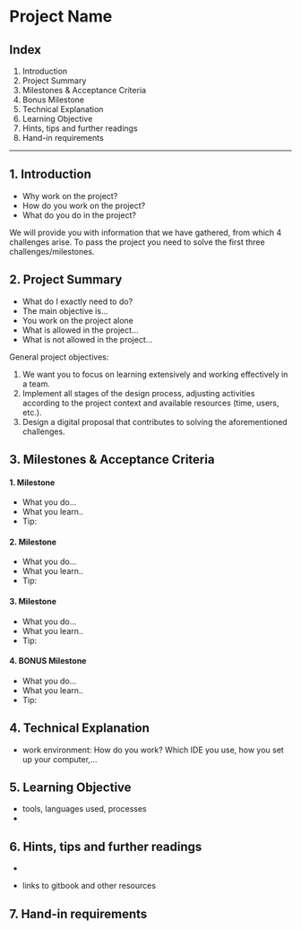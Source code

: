 # Project Name

## Index
1. Introduction
2. Project Summary
3. Milestones & Acceptance Criteria
4. Bonus Milestone
5. Technical Explanation
6. Learning Objective
7. Hints, tips and further readings
8. Hand-in requirements

----------

## 1. Introduction
- Why work on the project?
- How do you work on the project?
- What do you do in the project?

We will provide you with information that we have gathered, from which 4 challenges arise. To pass the project you need to solve the first three challenges/milestones. 


## 2. Project Summary
- What do I exactly need to do?
- The main objective is...
- You work on the project alone
- What is allowed in the project...
- What is not allowed in the project...


General project objectives:
1. We want you to focus on learning extensively and working effectively in a team.
2. Implement all stages of the design process, adjusting activities according to the project context and available resources (time, users, etc.).
3. Design a digital proposal that contributes to solving the aforementioned challenges.
  
## 3. Milestones & Acceptance Criteria

#### 1. Milestone
- What you do...
- What you learn..
- Tip:

#### 2. Milestone
- What you do...
- What you learn..
- Tip:

  
#### 3. Milestone
- What you do...
- What you learn..
- Tip:
  
#### 4. BONUS Milestone
- What you do...
- What you learn..
- Tip:

## 4. Technical Explanation

- work environment: How do you work? Which IDE you use, how you set up your computer,...

## 5. Learning Objective
- tools, languages used, processes
- 

## 6. Hints, tips and further readings

- 

- links to gitbook and other resources

## 7. Hand-in requirements
